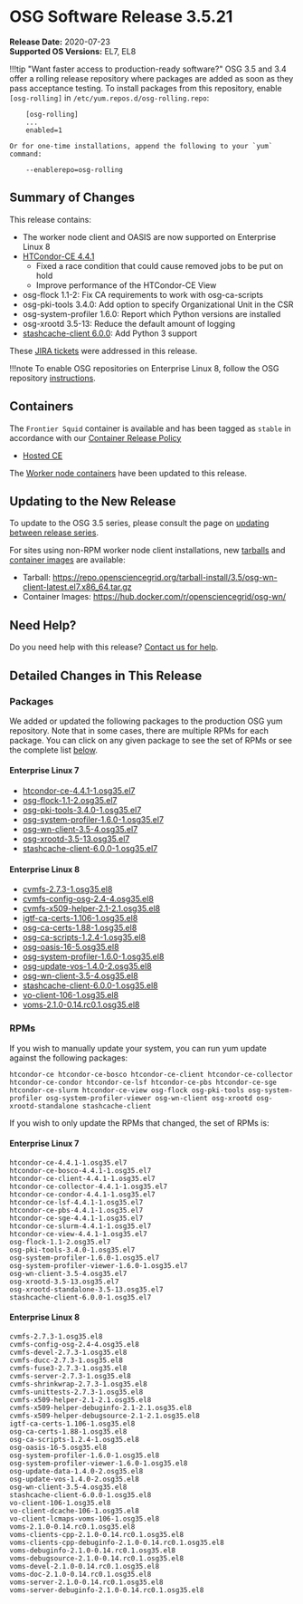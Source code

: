 OSG Software Release 3.5.21
===========================

**Release Date:** 2020-07-23    
**Supported OS Versions:** EL7, EL8

!!!tip "Want faster access to production-ready software?"
    OSG 3.5 and 3.4 offer a rolling release repository where packages are added as soon as they pass acceptance testing.
    To install packages from this repository, enable `[osg-rolling]` in `/etc/yum.repos.d/osg-rolling.repo`:

        [osg-rolling]
        ...
        enabled=1

    Or for one-time installations, append the following to your `yum` command:

        --enablerepo=osg-rolling

Summary of Changes
------------------

This release contains:

-   The worker node client and OASIS are now supported on Enterprise Linux 8
-   [HTCondor-CE 4.4.1](https://github.com/htcondor/htcondor-ce/releases/tag/v4.4.1)
    -   Fixed a race condition that could cause removed jobs to be put on hold
    -   Improve performance of the HTCondor-CE View
-   osg-flock 1.1-2: Fix CA requirements to work with osg-ca-scripts
-   osg-pki-tools 3.4.0: Add option to specify Organizational Unit in the CSR
-   osg-system-profiler 1.6.0: Report which Python versions are installed
-   osg-xrootd 3.5-13: Reduce the default amount of logging
-   [stashcache-client 6.0.0](https://github.com/opensciencegrid/StashCache/releases/tag/v6.0.0): Add Python 3 support

These
[JIRA tickets](https://jira.opensciencegrid.org/issues/?jql=project%20%3D%20SOFTWARE%20AND%20fixVersion%20%3D%203.5.21%20ORDER%20BY%20priority%20DESC%2C%20key%20DESC)
were addressed in this release.

!!!note 
    To enable OSG repositories on Enterprise Linux 8, follow the OSG repository [instructions](/common/yum/#enable-additional-os-repositories).

Containers
----------

The `Frontier Squid` container is available and has been tagged as `stable` in accordance with our
[Container Release Policy](https://opensciencegrid.org/technology/policy/container-release/)

-   [Hosted CE](https://hub.docker.com/r/opensciencegrid/hosted-ce/)


The [Worker node containers](/worker-node/using-wn-containers/) have been updated to this release.


Updating to the New Release
---------------------------

To update to the OSG 3.5 series, please consult the page on
[updating between release series](/release/release_series#updating-to-osg-35).

For sites using non-RPM worker node client installations, new [tarballs](/worker-node/install-wn-tarball) and
[container images](/worker-node/using-wn-containers) are available:

- Tarball: <https://repo.opensciencegrid.org/tarball-install/3.5/osg-wn-client-latest.el7.x86_64.tar.gz>
- Container Images: <https://hub.docker.com/r/opensciencegrid/osg-wn/>

Need Help?
----------

Do you need help with this release? [Contact us for help](/common/help).

Detailed Changes in This Release
--------------------------------

### Packages

We added or updated the following packages to the production OSG yum repository.
Note that in some cases, there are multiple RPMs for each package.
You can click on any given package to see the set of RPMs or see the complete list [below](#rpms).

#### Enterprise Linux 7

-   [htcondor-ce-4.4.1-1.osg35.el7](https://koji.chtc.wisc.edu/koji/search?match=glob&type=build&terms=htcondor-ce-4.4.1-1.osg35.el7)
-   [osg-flock-1.1-2.osg35.el7](https://koji.chtc.wisc.edu/koji/search?match=glob&type=build&terms=osg-flock-1.1-2.osg35.el7)
-   [osg-pki-tools-3.4.0-1.osg35.el7](https://koji.chtc.wisc.edu/koji/search?match=glob&type=build&terms=osg-pki-tools-3.4.0-1.osg35.el7)
-   [osg-system-profiler-1.6.0-1.osg35.el7](https://koji.chtc.wisc.edu/koji/search?match=glob&type=build&terms=osg-system-profiler-1.6.0-1.osg35.el7)
-   [osg-wn-client-3.5-4.osg35.el7](https://koji.chtc.wisc.edu/koji/search?match=glob&type=build&terms=osg-wn-client-3.5-4.osg35.el7)
-   [osg-xrootd-3.5-13.osg35.el7](https://koji.chtc.wisc.edu/koji/search?match=glob&type=build&terms=osg-xrootd-3.5-13.osg35.el7)
-   [stashcache-client-6.0.0-1.osg35.el7](https://koji.chtc.wisc.edu/koji/search?match=glob&type=build&terms=stashcache-client-6.0.0-1.osg35.el7)

#### Enterprise Linux 8

-   [cvmfs-2.7.3-1.osg35.el8](https://koji.chtc.wisc.edu/koji/search?match=glob&type=build&terms=cvmfs-2.7.3-1.osg35.el8)
-   [cvmfs-config-osg-2.4-4.osg35.el8](https://koji.chtc.wisc.edu/koji/search?match=glob&type=build&terms=cvmfs-config-osg-2.4-4.osg35.el8)
-   [cvmfs-x509-helper-2.1-2.1.osg35.el8](https://koji.chtc.wisc.edu/koji/search?match=glob&type=build&terms=cvmfs-x509-helper-2.1-2.1.osg35.el8)
-   [igtf-ca-certs-1.106-1.osg35.el8](https://koji.chtc.wisc.edu/koji/search?match=glob&type=build&terms=igtf-ca-certs-1.106-1.osg35.el8)
-   [osg-ca-certs-1.88-1.osg35.el8](https://koji.chtc.wisc.edu/koji/search?match=glob&type=build&terms=osg-ca-certs-1.88-1.osg35.el8)
-   [osg-ca-scripts-1.2.4-1.osg35.el8](https://koji.chtc.wisc.edu/koji/search?match=glob&type=build&terms=osg-ca-scripts-1.2.4-1.osg35.el8)
-   [osg-oasis-16-5.osg35.el8](https://koji.chtc.wisc.edu/koji/search?match=glob&type=build&terms=osg-oasis-16-5.osg35.el8)
-   [osg-system-profiler-1.6.0-1.osg35.el8](https://koji.chtc.wisc.edu/koji/search?match=glob&type=build&terms=osg-system-profiler-1.6.0-1.osg35.el8)
-   [osg-update-vos-1.4.0-2.osg35.el8](https://koji.chtc.wisc.edu/koji/search?match=glob&type=build&terms=osg-update-vos-1.4.0-2.osg35.el8)
-   [osg-wn-client-3.5-4.osg35.el8](https://koji.chtc.wisc.edu/koji/search?match=glob&type=build&terms=osg-wn-client-3.5-4.osg35.el8)
-   [stashcache-client-6.0.0-1.osg35.el8](https://koji.chtc.wisc.edu/koji/search?match=glob&type=build&terms=stashcache-client-6.0.0-1.osg35.el8)
-   [vo-client-106-1.osg35.el8](https://koji.chtc.wisc.edu/koji/search?match=glob&type=build&terms=vo-client-106-1.osg35.el8)
-   [voms-2.1.0-0.14.rc0.1.osg35.el8](https://koji.chtc.wisc.edu/koji/search?match=glob&type=build&terms=voms-2.1.0-0.14.rc0.1.osg35.el8)

### RPMs

If you wish to manually update your system, you can run yum update against the following packages:

    htcondor-ce htcondor-ce-bosco htcondor-ce-client htcondor-ce-collector htcondor-ce-condor htcondor-ce-lsf htcondor-ce-pbs htcondor-ce-sge htcondor-ce-slurm htcondor-ce-view osg-flock osg-pki-tools osg-system-profiler osg-system-profiler-viewer osg-wn-client osg-xrootd osg-xrootd-standalone stashcache-client

If you wish to only update the RPMs that changed, the set of RPMs is:

#### Enterprise Linux 7

``` file
htcondor-ce-4.4.1-1.osg35.el7
htcondor-ce-bosco-4.4.1-1.osg35.el7
htcondor-ce-client-4.4.1-1.osg35.el7
htcondor-ce-collector-4.4.1-1.osg35.el7
htcondor-ce-condor-4.4.1-1.osg35.el7
htcondor-ce-lsf-4.4.1-1.osg35.el7
htcondor-ce-pbs-4.4.1-1.osg35.el7
htcondor-ce-sge-4.4.1-1.osg35.el7
htcondor-ce-slurm-4.4.1-1.osg35.el7
htcondor-ce-view-4.4.1-1.osg35.el7
osg-flock-1.1-2.osg35.el7
osg-pki-tools-3.4.0-1.osg35.el7
osg-system-profiler-1.6.0-1.osg35.el7
osg-system-profiler-viewer-1.6.0-1.osg35.el7
osg-wn-client-3.5-4.osg35.el7
osg-xrootd-3.5-13.osg35.el7
osg-xrootd-standalone-3.5-13.osg35.el7
stashcache-client-6.0.0-1.osg35.el7
```

#### Enterprise Linux 8

``` file
cvmfs-2.7.3-1.osg35.el8
cvmfs-config-osg-2.4-4.osg35.el8
cvmfs-devel-2.7.3-1.osg35.el8
cvmfs-ducc-2.7.3-1.osg35.el8
cvmfs-fuse3-2.7.3-1.osg35.el8
cvmfs-server-2.7.3-1.osg35.el8
cvmfs-shrinkwrap-2.7.3-1.osg35.el8
cvmfs-unittests-2.7.3-1.osg35.el8
cvmfs-x509-helper-2.1-2.1.osg35.el8
cvmfs-x509-helper-debuginfo-2.1-2.1.osg35.el8
cvmfs-x509-helper-debugsource-2.1-2.1.osg35.el8
igtf-ca-certs-1.106-1.osg35.el8
osg-ca-certs-1.88-1.osg35.el8
osg-ca-scripts-1.2.4-1.osg35.el8
osg-oasis-16-5.osg35.el8
osg-system-profiler-1.6.0-1.osg35.el8
osg-system-profiler-viewer-1.6.0-1.osg35.el8
osg-update-data-1.4.0-2.osg35.el8
osg-update-vos-1.4.0-2.osg35.el8
osg-wn-client-3.5-4.osg35.el8
stashcache-client-6.0.0-1.osg35.el8
vo-client-106-1.osg35.el8
vo-client-dcache-106-1.osg35.el8
vo-client-lcmaps-voms-106-1.osg35.el8
voms-2.1.0-0.14.rc0.1.osg35.el8
voms-clients-cpp-2.1.0-0.14.rc0.1.osg35.el8
voms-clients-cpp-debuginfo-2.1.0-0.14.rc0.1.osg35.el8
voms-debuginfo-2.1.0-0.14.rc0.1.osg35.el8
voms-debugsource-2.1.0-0.14.rc0.1.osg35.el8
voms-devel-2.1.0-0.14.rc0.1.osg35.el8
voms-doc-2.1.0-0.14.rc0.1.osg35.el8
voms-server-2.1.0-0.14.rc0.1.osg35.el8
voms-server-debuginfo-2.1.0-0.14.rc0.1.osg35.el8
```
